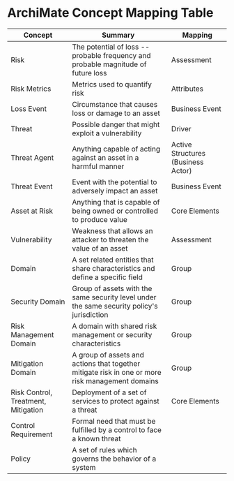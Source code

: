 # ArchiMate Concept Mapping Table

| Concept | Summary | Mapping |
| --- | --- | --- |
| Risk | The potential of loss -- probable frequency and probable magnitude of future loss | Assessment  |
| Risk Metrics | Metrics used to quantify risk | Attributes |
| Loss Event | Circumstance that causes loss or damage to an asset | Business Event |
| Threat | Possible danger that might exploit a vulnerability | Driver |
| Threat Agent | Anything capable of acting against an asset in a harmful manner | Active Structures (Business Actor) |
| Threat Event | Event with the potential to adversely impact an asset | Business Event |
| Asset at Risk | Anything that is capable of being owned or controlled to produce value | Core Elements |
| Vulnerability | Weakness that allows an attacker to threaten the value of an asset | Assessment |
| Domain | A set related entities that share characteristics and define a specific field | Group |
| Security Domain | Group of assets with the same security level under the same security policy's jurisdiction | Group |
| Risk Management Domain | A domain with shared risk management or security characteristics | Group |
| Mitigation Domain | A group of assets and actions that together mitigate risk in one or more risk management domains | Group |
| Risk Control, Treatment, Mitigation | Deployment of a set of services to protect against a threat | Core Elements |
| Control Requirement | Formal need that must be fulfilled by a control to face a known threat | |
| Policy | A set of rules which governs the behavior of a system | |
